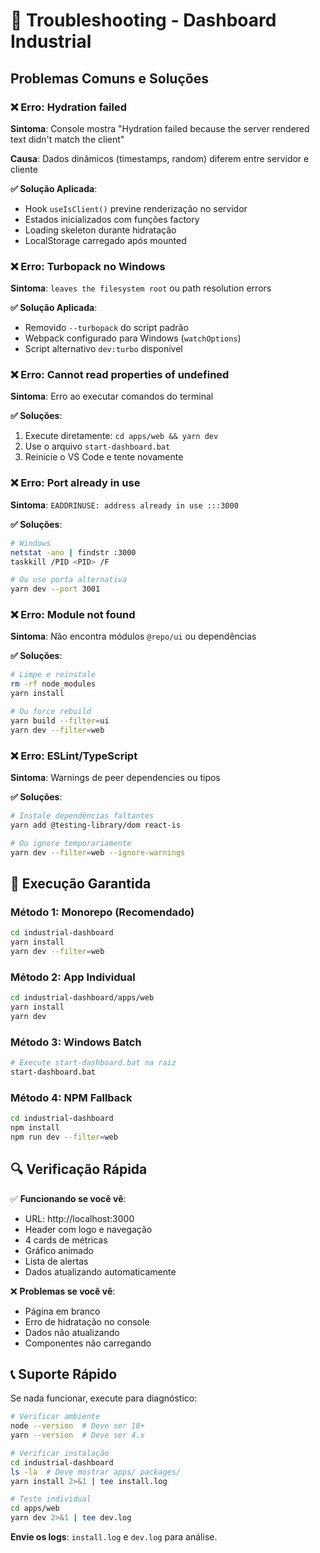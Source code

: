 # 🔧 Troubleshooting - Dashboard Industrial

## Problemas Comuns e Soluções

### ❌ Erro: Hydration failed

**Sintoma**: Console mostra "Hydration failed because the server rendered text didn't match the client"

**Causa**: Dados dinâmicos (timestamps, random) diferem entre servidor e cliente

**✅ Solução Aplicada**:
- Hook `useIsClient()` previne renderização no servidor
- Estados inicializados com funções factory
- Loading skeleton durante hidratação
- LocalStorage carregado após mounted

### ❌ Erro: Turbopack no Windows

**Sintoma**: `leaves the filesystem root` ou path resolution errors

**✅ Solução Aplicada**:
- Removido `--turbopack` do script padrão
- Webpack configurado para Windows (`watchOptions`)
- Script alternativo `dev:turbo` disponível

### ❌ Erro: Cannot read properties of undefined

**Sintoma**: Erro ao executar comandos do terminal

**✅ Soluções**:
1. Execute diretamente: `cd apps/web && yarn dev`
2. Use o arquivo `start-dashboard.bat`
3. Reinicie o VS Code e tente novamente

### ❌ Erro: Port already in use

**Sintoma**: `EADDRINUSE: address already in use :::3000`

**✅ Soluções**:
```bash
# Windows
netstat -ano | findstr :3000
taskkill /PID <PID> /F

# Ou use porta alternativa
yarn dev --port 3001
```

### ❌ Erro: Module not found

**Sintoma**: Não encontra módulos `@repo/ui` ou dependências

**✅ Soluções**:
```bash
# Limpe e reinstale
rm -rf node_modules
yarn install

# Ou force rebuild
yarn build --filter=ui
yarn dev --filter=web
```

### ❌ Erro: ESLint/TypeScript

**Sintoma**: Warnings de peer dependencies ou tipos

**✅ Soluções**:
```bash
# Instale dependências faltantes
yarn add @testing-library/dom react-is

# Ou ignore temporariamente
yarn dev --filter=web --ignore-warnings
```

## 🚀 Execução Garantida

### Método 1: Monorepo (Recomendado)
```bash
cd industrial-dashboard
yarn install
yarn dev --filter=web
```

### Método 2: App Individual
```bash
cd industrial-dashboard/apps/web
yarn install
yarn dev
```

### Método 3: Windows Batch
```bash
# Execute start-dashboard.bat na raiz
start-dashboard.bat
```

### Método 4: NPM Fallback
```bash
cd industrial-dashboard
npm install
npm run dev --filter=web
```

## 🔍 Verificação Rápida

✅ **Funcionando se você vê**:
- URL: http://localhost:3000
- Header com logo e navegação
- 4 cards de métricas
- Gráfico animado
- Lista de alertas
- Dados atualizando automaticamente

❌ **Problemas se você vê**:
- Página em branco
- Erro de hidratação no console
- Dados não atualizando
- Componentes não carregando

## 📞 Suporte Rápido

Se nada funcionar, execute para diagnóstico:

```bash
# Verificar ambiente
node --version  # Deve ser 18+
yarn --version  # Deve ser 4.x

# Verificar instalação
cd industrial-dashboard
ls -la  # Deve mostrar apps/ packages/
yarn install 2>&1 | tee install.log

# Teste individual
cd apps/web
yarn dev 2>&1 | tee dev.log
```

**Envie os logs**: `install.log` e `dev.log` para análise.
